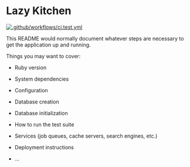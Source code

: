 # Lazy Kitchen

[![.github/workflows/ci.test.yml](https://github.com/mc962/lazy_kitchen/actions/workflows/ci.test.yml/badge.svg)](https://github.com/mc962/lazy_kitchen/actions/workflows/ci.test.yml)

This README would normally document whatever steps are necessary to get the
application up and running.

Things you may want to cover:

* Ruby version

* System dependencies

* Configuration

* Database creation

* Database initialization

* How to run the test suite

* Services (job queues, cache servers, search engines, etc.)

* Deployment instructions

* ...
